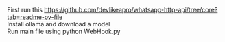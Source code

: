 
First run this https://github.com/devlikeapro/whatsapp-http-api/tree/core?tab=readme-ov-file <br/>
Install ollama and download a model </br>
Run main file using python WebHook.py


